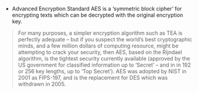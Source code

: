- Advanced Encryption Standard
  AES is a ‘symmetric block cipher’ for encrypting texts which can be decrypted with the original encryption key.

> For many purposes, a simpler encryption algorithm such as TEA is perfectly adequate – but if you suspect the world’s best cryptographic minds, and a few million dollars of computing resource, might be attempting to crack your security, then AES, based on the Rijndael algorithm, is the tightest security currently available (approved by the US government for classified information up to ‘Secret’ – and in in 192 or 256 key lengths, up to ‘Top Secret’). AES was adopted by NIST in 2001 as FIPS-197, and is the replacement for DES which was withdrawn in 2005.
